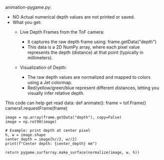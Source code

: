 animation-pygame.py:
- NO Actual numerical depth values are not printed or saved.
- What you get:
    - Live Depth Frames from the ToF camera:
        - It captures the raw depth frame using: frame.getData("depth")
        - This data is a 2D NumPy array, where each pixel value represents the depth (distance) at that point (typically in millimeters).

    - Visualization of Depth: 
        - The raw depth values are normalized and mapped to colors using a Jet colormap.
        - Red/yellow/green/blue represent different distances, letting you visually infer relative depth.


This code can help get read data:
def animate():
    frame = tof.Frame()
    camera1.requestFrame(frame)
    
    image = np.array(frame.getData("depth"), copy=False)
    image = np.rot90(image)

    # Example: print depth at center pixel
    h, w = image.shape
    center_depth = image[h//2, w//2]
    print(f"Center depth: {center_depth} mm")

    return pygame.surfarray.make_surface(normalize(image, w, h))
